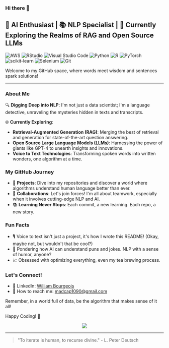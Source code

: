 ### Hi there 👋

## 🤖 AI Enthusiast | 📚 NLP Specialist | 🚀 Currently Exploring the Realms of RAG and Open Source LLMs

![AWS](https://img.shields.io/badge/AWS-%23FF9900.svg?style=for-the-badge&logo=amazon-aws&logoColor=white) ![RStudio](https://img.shields.io/badge/RStudio-4285F4?style=for-the-badge&logo=rstudio&logoColor=white) ![Visual Studio Code](https://img.shields.io/badge/Visual%20Studio%20Code-0078d7.svg?style=for-the-badge&logo=visual-studio-code&logoColor=white) ![Python](https://img.shields.io/badge/python-3670A0?style=for-the-badge&logo=python&logoColor=ffdd54) ![R](https://img.shields.io/badge/r-%23276DC3.svg?style=for-the-badge&logo=r&logoColor=white) ![PyTorch](https://img.shields.io/badge/PyTorch-%23EE4C2C.svg?style=for-the-badge&logo=PyTorch&logoColor=white) ![scikit-learn](https://img.shields.io/badge/scikit--learn-%23F7931E.svg?style=for-the-badge&logo=scikit-learn&logoColor=white) ![Selenium](https://img.shields.io/badge/-selenium-%43B02A?style=for-the-badge&logo=selenium&logoColor=white) ![Git](https://img.shields.io/badge/git-%23F05033.svg?style=for-the-badge&logo=git&logoColor=white)

Welcome to my GitHub space, where words meet wisdom and sentences spark solutions!

---

### About Me

🔍 **Digging Deep into NLP**: I'm not just a data scientist; I'm a language detective, unraveling the mysteries hidden in texts and transcripts.

🌐 **Currently Exploring**: 
- **Retrieval-Augmented Generation (RAG)**: Merging the best of retrieval and generation for state-of-the-art question answering.
- **Open Source Large Language Models (LLMs)**: Harnessing the power of giants like GPT-4 to unearth insights and innovations.
- **Voice to Text Technologies**: Transforming spoken words into written wonders, one algorithm at a time.

### My GitHub Journey

- 🧠 **Projects**: Dive into my repositories and discover a world where algorithms understand human language better than ever.
- 🤝 **Collaborations**: Let's join forces! I'm all about teamwork, especially when it involves cutting-edge NLP and AI.
- 📚 **Learning Never Stops**: Each commit, a new learning. Each repo, a new story.

### Fun Facts

- 🎙️ Voice to text isn't just a project, it's how I wrote this README! (Okay, maybe not, but wouldn't that be cool?)
- 🤔 Pondering how AI can understand puns and jokes. NLP with a sense of humor, anyone?
- 📈 Obsessed with optimizing everything, even my tea brewing process.

### Let's Connect!

- 🔗 LinkedIn: [William Bourgeois](https://www.linkedin.com/in/williambourgeois/)
- 📧 How to reach me: [madcap1090@gmail.com](mailto:madcap1090@gmail.com)

Remember, in a world full of data, be the algorithm that makes sense of it all!

Happy Coding! 🚀

<p align="center">
  <a href="https://skillicons.dev">
    <img src="https://skillicons.dev/icons?i=git,python,r,docker,aws,github,jenkins,linux,pytorch,sklearn,selenium,vscode" />
  </a>
</p>

---

> "To iterate is human, to recurse divine." - L. Peter Deutsch

<!--
**madcap1090/madcap1090** is a ✨ _special_ ✨ repository because its `README.md` (this file) appears on your GitHub profile.

Here are some ideas to get you started:

- 🔭 I’m currently working on ...
- 🌱 I’m currently learning ...
- 👯 I’m looking to collaborate on ...
- 🤔 I’m looking for help with ...
- 💬 Ask me about ...
- 📫 How to reach me: ...
- 😄 Pronouns: ...
- ⚡ Fun fact: ...
-->
